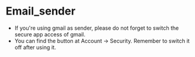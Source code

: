 # Email_sender
* If you're using gmail as sender, please do not forget to switch the secure app access of gmail.
* You can find the button at Account -> Security. Remember to switch it off after using it.
